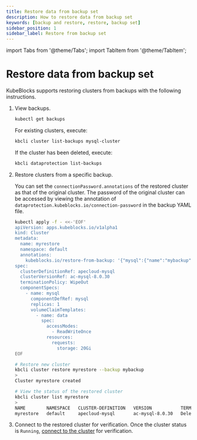 ```yaml
---
title: Restore data from backup set
description: How to restore data from backup set
keywords: [backup and restore, restore, backup set]
sidebar_position: 1
sidebar_label: Restore from backup set
---
```


import Tabs from '@theme/Tabs';
import TabItem from '@theme/TabItem';

# Restore data from backup set

KubeBlocks supports restoring clusters from backups with the following instructions.

1. View backups.

     <Tabs>

     <TabItem value="kubectl" label="kubectl" default>

     ```bash
     kubectl get backups
     ```

     </TabItem>

     <TabItem value="kbcli" label="kbcli">

     For existing clusters, execute:

     ```bash
     kbcli cluster list-backups mysql-cluster
     ```

     If the cluster has been deleted, execute:

     ```bash
     kbcli dataprotection list-backups
     ```

     </TabItem>

     </Tabs>

2. Restore clusters from a specific backup.

     <Tabs>

     <TabItem value="kubectl" label="kubectl" default>

     You can set the `connectionPassword.annotations` of the restored cluster as that of the original cluster. The password of the original cluster can be accessed by viewing the annotation of `dataprotection.kubeblocks.io/connection-password` in the backup YAML file.

     ```bash
     kubectl apply -f - <<-'EOF'
     apiVersion: apps.kubeblocks.io/v1alpha1
     kind: Cluster
     metadata:
       name: myrestore
       namespace: default
       annotations:
         kubeblocks.io/restore-from-backup: '{"mysql":{"name":"mybackup","namespace":"default","connectionPassword": "Bw1cR15mzfldc9hzGuK4m1BZQOzha6aBb1i9nlvoBdoE9to4"}}'
     spec:
       clusterDefinitionRef: apecloud-mysql
       clusterVersionRef: ac-mysql-8.0.30
       terminationPolicy: WipeOut
       componentSpecs:
         - name: mysql
           componentDefRef: mysql
           replicas: 1
           volumeClaimTemplates:
             - name: data
               spec:
                 accessModes:
                   - ReadWriteOnce
                 resources:
                   requests:
                     storage: 20Gi
     EOF
     ```

     </TabItem>

     <TabItem value="kbcli" label="kbcli">

     ```bash
     # Restore new cluster
     kbcli cluster restore myrestore --backup mybackup
     >
     Cluster myrestore created

     # View the status of the restored cluster
     kbcli cluster list myrestore
     >
     NAME        NAMESPACE   CLUSTER-DEFINITION   VERSION           TERMINATION-POLICY   STATUS    CREATED-TIME
     myrestore   default     apecloud-mysql       ac-mysql-8.0.30   Delete               Running   Oct 30,2023 16:26 UTC+0800
     ```

     </TabItem>

     </Tabs>

3. Connect to the restored cluster for verification.  Once the cluster status is `Running`, [connect to the cluster](./../../../kubeblocks-for-apecloud-mysql/cluster-management/create-and-connect-an-apecloud-mysql-cluster.md#connect-to-a-cluster) for verification.
